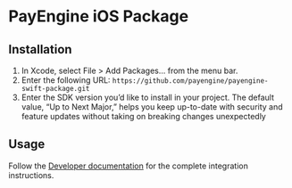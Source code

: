 # PayEngine iOS Package

## Installation

1. In Xcode, select File > Add Packages... from the menu bar.
2. Enter the following URL: `https://github.com/payengine/payengine-swift-package.git`
3. Enter the SDK version you’d like to install in your project. The default value, “Up to Next Major,” helps you keep up-to-date with security and feature updates without taking on breaking changes unexpectedly

## Usage

Follow the [Developer documentation](https://docs.payengine.co) for the complete integration instructions.
